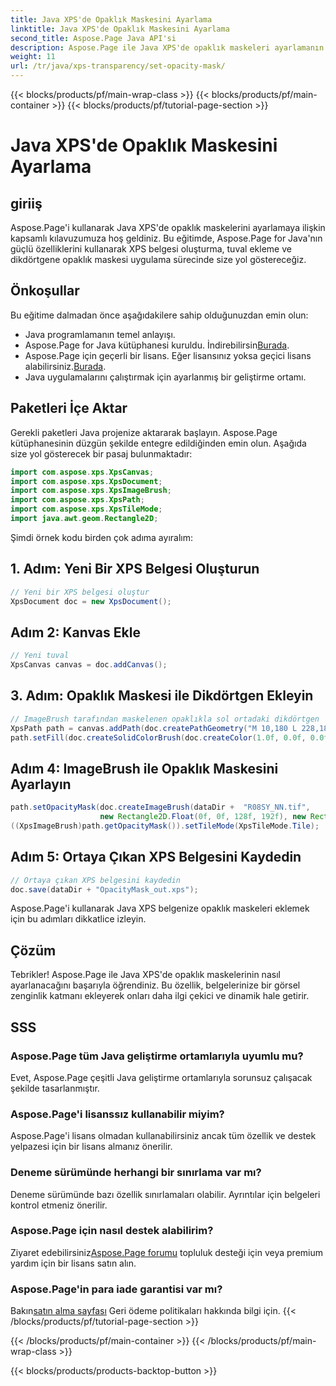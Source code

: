 ```yaml
---
title: Java XPS'de Opaklık Maskesini Ayarlama
linktitle: Java XPS'de Opaklık Maskesini Ayarlama
second_title: Aspose.Page Java API'si
description: Aspose.Page ile Java XPS'de opaklık maskeleri ayarlamanın gücünü keşfedin. Görsel olarak geliştirilmiş bir belge deneyimi için adım adım kılavuzumuzu izleyin.
weight: 11
url: /tr/java/xps-transparency/set-opacity-mask/
---
```


{{< blocks/products/pf/main-wrap-class >}}
{{< blocks/products/pf/main-container >}}
{{< blocks/products/pf/tutorial-page-section >}}

# Java XPS'de Opaklık Maskesini Ayarlama

## giriiş
Aspose.Page'i kullanarak Java XPS'de opaklık maskelerini ayarlamaya ilişkin kapsamlı kılavuzumuza hoş geldiniz. Bu eğitimde, Aspose.Page for Java'nın güçlü özelliklerini kullanarak XPS belgesi oluşturma, tuval ekleme ve dikdörtgene opaklık maskesi uygulama sürecinde size yol göstereceğiz.
## Önkoşullar
Bu eğitime dalmadan önce aşağıdakilere sahip olduğunuzdan emin olun:
- Java programlamanın temel anlayışı.
-  Aspose.Page for Java kütüphanesi kuruldu. İndirebilirsin[Burada](https://releases.aspose.com/page/java/).
-  Aspose.Page için geçerli bir lisans. Eğer lisansınız yoksa geçici lisans alabilirsiniz.[Burada](https://purchase.aspose.com/temporary-license/).
- Java uygulamalarını çalıştırmak için ayarlanmış bir geliştirme ortamı.
## Paketleri İçe Aktar
Gerekli paketleri Java projenize aktararak başlayın. Aspose.Page kütüphanesinin düzgün şekilde entegre edildiğinden emin olun. Aşağıda size yol gösterecek bir pasaj bulunmaktadır:
```java
import com.aspose.xps.XpsCanvas;
import com.aspose.xps.XpsDocument;
import com.aspose.xps.XpsImageBrush;
import com.aspose.xps.XpsPath;
import com.aspose.xps.XpsTileMode;
import java.awt.geom.Rectangle2D;
```
Şimdi örnek kodu birden çok adıma ayıralım:
## 1. Adım: Yeni Bir XPS Belgesi Oluşturun
```java
// Yeni bir XPS belgesi oluştur
XpsDocument doc = new XpsDocument();
```
## Adım 2: Kanvas Ekle
```java
// Yeni tuval
XpsCanvas canvas = doc.addCanvas();
```
## 3. Adım: Opaklık Maskesi ile Dikdörtgen Ekleyin
```java
// ImageBrush tarafından maskelenen opaklıkla sol ortadaki dikdörtgen
XpsPath path = canvas.addPath(doc.createPathGeometry("M 10,180 L 228,180 228,285 10,285"));
path.setFill(doc.createSolidColorBrush(doc.createColor(1.0f, 0.0f, 0.0f)));
```
## Adım 4: ImageBrush ile Opaklık Maskesini Ayarlayın
```java
path.setOpacityMask(doc.createImageBrush(dataDir +  "R08SY_NN.tif", 
                    new Rectangle2D.Float(0f, 0f, 128f, 192f), new Rectangle2D.Float(0f, 0f, 64f, 96f)));
((XpsImageBrush)path.getOpacityMask()).setTileMode(XpsTileMode.Tile);
```
## Adım 5: Ortaya Çıkan XPS Belgesini Kaydedin
```java
// Ortaya çıkan XPS belgesini kaydedin
doc.save(dataDir + "OpacityMask_out.xps"); 
```
Aspose.Page'i kullanarak Java XPS belgenize opaklık maskeleri eklemek için bu adımları dikkatlice izleyin.
## Çözüm
Tebrikler! Aspose.Page ile Java XPS'de opaklık maskelerinin nasıl ayarlanacağını başarıyla öğrendiniz. Bu özellik, belgelerinize bir görsel zenginlik katmanı ekleyerek onları daha ilgi çekici ve dinamik hale getirir.
## SSS
### Aspose.Page tüm Java geliştirme ortamlarıyla uyumlu mu?
Evet, Aspose.Page çeşitli Java geliştirme ortamlarıyla sorunsuz çalışacak şekilde tasarlanmıştır.
### Aspose.Page'i lisanssız kullanabilir miyim?
Aspose.Page'i lisans olmadan kullanabilirsiniz ancak tüm özellik ve destek yelpazesi için bir lisans almanız önerilir.
### Deneme sürümünde herhangi bir sınırlama var mı?
Deneme sürümünde bazı özellik sınırlamaları olabilir. Ayrıntılar için belgeleri kontrol etmeniz önerilir.
### Aspose.Page için nasıl destek alabilirim?
 Ziyaret edebilirsiniz[Aspose.Page forumu](https://forum.aspose.com/c/page/39) topluluk desteği için veya premium yardım için bir lisans satın alın.
### Aspose.Page'in para iade garantisi var mı?
 Bakın[satın alma sayfası](https://purchase.aspose.com/buy) Geri ödeme politikaları hakkında bilgi için.
{{< /blocks/products/pf/tutorial-page-section >}}

{{< /blocks/products/pf/main-container >}}
{{< /blocks/products/pf/main-wrap-class >}}

{{< blocks/products/products-backtop-button >}}
